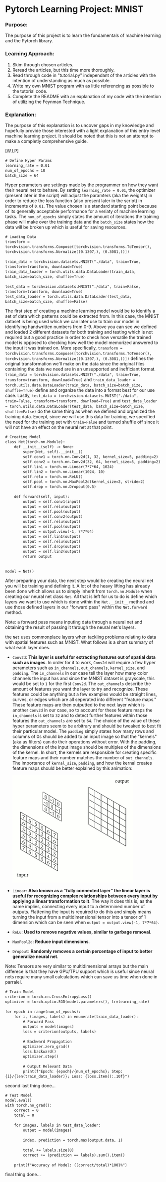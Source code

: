 # Pytorch Learning Project: MNIST

### Purpose:
The purpose of this project is to learn the fundamentals of machine learning and the Pytorch library.

### Learning Approach:
1. Skim through chosen articles.
2. Reread the articles, but this time more thoroughly.
3. Read through code in "tutorial.py" independant of the articles with the intention of understanding as much as possible.
4. Write my own MNIST program with as little referencing as possible to the tutorial code.
5. Complete the README with an explanation of my code with the intention of utilizing the Feynman Technique.

### Explanation:
The purpose of this explanation is to uncover gaps in my knowledge and hopefully provide those interested with a light explanation of this entry level machine learning project. It should be noted that this is not an attempt to make a completly comprehensive guide.

\[W.I.P\]

    # Define Hyper Params
    learning_rate = 0.01
    num_of_epochs = 10
    batch_size = 64

Hyper perameters are settings made by the programmer on how they want their neural net to behave. By setting `learning_rate = 0.01`, the optimizer (present later in the script) will adjust the paramters (aka the weights) in order to reduce the loss function (also present later in the script) in increments of `0.01`. The value chosen is a standard starting point because of its generally acceptable performance for a veriaty of machine learning tasks. The `num_of_epochs` simply states the amount of iterations the training phase will make over the training data and the `batch_size` states how the data will be broken up which is useful for saving resources.

    # Loading Data
    transform = torchvision.transforms.Compose([torchvision.transforms.ToTensor(), torchvision.transforms.Normalize((0.1307,), (0.3081,))])

    train_data = torchvision.datasets.MNIST("./data", train=True, transform=transform, download=True)
    train_data_loader = torch.utils.data.DataLoader(train_data, batch_size=batch_size, shuffle=True)

    test_data = torchvision.datasets.MNIST("./data", train=False, transform=transform, download=True)
    test_data_loader = torch.utils.data.DataLoader(test_data, batch_size=batch_size, shuffle=False)

The first step of creating a machine learning model would be to identify a set of data which patterns could be extracted from. In this case, the MNIST dataset is being used which we can later use to train our model in identifying handwritten numbers from 0-9. Above you can see we defined and loaded 2 different datasets for both training and testing which is not required but a good practice in order to check how versatile the trained model is opposed to checking how well the model memorized answered to the input it was trained on. More specifically, `transform = torchvision.transforms.Compose([torchvision.transforms.ToTensor(), torchvision.transforms.Normalize((0.1307,), (0.3081,))])` defines the original transformation we'll make on the data since the original files containing the data we need are in an unsupported and inefficiant format. `train_data = torchvision.datasets.MNIST("./data", train=True, transform=transform, download=True)` and `train_data_loader = torch.utils.data.DataLoader(train_data, batch_size=batch_size, shuffle=True)` define and organize the data into a format best for our use case. Lastly, `test_data = torchvision.datasets.MNIST("./data", train=False, transform=transform, download=True)` and `test_data_loader = torch.utils.data.DataLoader(test_data, batch_size=batch_size, shuffle=False)` do the same thing as when we defined and organized the training data. Except, since we will use this data for training, we specified the need for the training set with `train=False` and turned shuffle off since it will not have an effect on the neural net at that point.

    # Creating Model
    class Net(torch.nn.Module):
        def __init__(self) -> None:
            super(Net, self).__init__()
            self.conv1 = torch.nn.Conv2d(1, 32, kernel_size=5, padding=2)
            self.conv2 = torch.nn.Conv2d(32, 64, kernel_size=5, padding=2)
            self.lin1 = torch.nn.Linear(7*7*64, 1024)
            self.lin2 = torch.nn.Linear(1024, 10)
            self.relu = torch.nn.ReLU()
            self.pool = torch.nn.MaxPool2d(kernel_size=2, stride=2)
            self.drop = torch.nn.Dropout(0.5)
        
        def forward(self, input):
            output = self.conv1(input)
            output = self.relu(output)
            output = self.pool(output)
            output = self.conv2(output)
            output = self.relu(output)
            output = self.pool(output)
            output = output.view(-1, 7*7*64)
            output = self.lin1(output)
            output = self.relu(output)
            output = self.drop(output)
            output = self.lin2(output)
            return output


    model = Net()

After preparing your data, the next step would be creating the neural net you will be training and defining it. A lot of the heavy lifting has already been done which allows us to simply inherit from `torch.nn.Module` when creating our neural net class `Net`. All that is left for us to do is define which layers we want to use which is done within the `Net.__init__` method and use those defined layers in our "forward pass" within the `Net.forward` method. 

Note: a forward pass means inputing data through a neural net and obtaining the result of passing it through the neural net's layers.

the `Net` uses commonplace layers when tackling problems relating to data with spatial features such as MNIST. What follows is a short summary of what each layer does.

- `Conv2d`: **This layer is useful for extracting features out of spatial data such as images**. In order for it to work, `Conv2d` will require a few hyper perameters such as `in_channels`, `out_channels`, `kernel_size`, and `padding`. The `in_channels` in our case tell the layer how many color channels the input has and since the MNIST dataset is grayscale, this would be set to `1` for the first `Conv2d`. The `out_channels` describe the amount of features you want the layer to try and recognize. These features could be anything but a few examples would be straight lines, curves, or edges which are all seperated into different "feature maps." These feature maps are then outputted to the next layer which is another `Conv2d` in our case, so to account for these feature maps the `in_channels` is set to `32` and to detect further features within those features the `out_channels` are set to `64`. The choice of the value of these hyper perameters seem to be arbitrary and should be tweaked to best fit their particular model. The `padding` simply states how many rows and columns of 0s should be added to an input image so that the "kernels" (aka as filters) can do their operations without error. With the padding, the dimensions of the input image should be multiples of the dimensions of the kernel. In short, the kernels are responsible for creating specific feature maps and their number matches the number of `out_channels`. The importance of `kernal_size`, `padding`, and how the kernal creates feature maps should be better explained by this animation:
    
    ![Convolutional Layer Kernel Gif](assets/2D_Convolution_Animation.gif)

- `Linear`: **Also known as a "fully connected layer" the linear layer is useful for recognizing complex relationships between every input by applying a linear transformation to it**. The way it does this is, as the name implies, connecting every input to a determined number of outputs. Flattening the input is required to do this and simply means turning the input from a multidimensional tensor into a tensor of 1 dimension which can be seen when `output = output.view(-1, 7*7*64)`.
- `ReLu`: **Used to remove negative values, similar to garbage removal**.
- `MaxPool2d`: **Reduce input dimensions**.
- `Dropout`: **Randomly removes a certain percentage of input to better generalize neural net**.

Note: Tensors are very similar to multidimensional arrays but the main differece is that they have GPU/TPU support which is useful since neural nets require many small calculations which can save us time when done in parralel.

    # Train Model
    criterion = torch.nn.CrossEntropyLoss()
    optimizer = torch.optim.SGD(model.parameters(), lr=learning_rate)

    for epoch in range(num_of_epochs):
        for i, (images, labels) in enumerate(train_data_loader):
            # Forward Pass
            outputs = model(images)
            loss = criterion(outputs, labels)

            # Backward Propagation
            optimizer.zero_grad()
            loss.backward()
            optimizer.step()

            # Output Relevant Data
            print(f"Epoch: {epoch}/{num_of_epochs}; Step: {i}/{len(train_data_loader)}; Loss: {loss.item():.10f}")

second last thing done...

    # Test Model
    model.eval()
    with torch.no_grad():
        correct = 0
        total = 0

        for images, labels in test_data_loader:
            output = model(images)

            index, prediction = torch.max(output.data, 1)

            total += labels.size(0)
            correct += (prediction == labels).sum().item()
        
        print(f"Accuracy of Model: {(correct/total)*100}%")

final thing done...